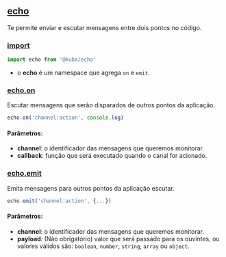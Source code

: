 ## [echo](#)

Te permite enviar e escutar mensagens entre dois pontos no código.

### [import](#)

```js
import echo from '@kuba/echo'
```
- o **echo** é um namespace que agrega `on` e `emit`.

### [echo.on](#)

Escutar mensagens que serão disparados de outros pontos da aplicação.

```js
echo.on('channel:action', console.log)
```

#### Parâmetros:

- **channel**: o identificador das mensagens que queremos monitorar.
- **callback**: função que será executado quando o canal for acionado.

### [echo.emit](#)

Emita mensagens para outros pontos da aplicação escutar.

```js
echo.emit('channel:action', {...})
```

#### Parâmetros:

- **channel**: o identificador das mensagens que queremos monitorar.
- **payload**: (Não obrigatório) valor que será passado para os ouvintes, ou valores válidos são: `boolean`, `number`, `string`, `array` ou `object`. 
